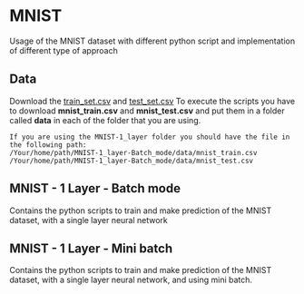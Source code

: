 # MNIST
Usage of the MNIST dataset with different python script and implementation of different type of approach

## Data
Download the [train_set.csv](https://pjreddie.com/media/files/mnist_train.csv) and [test_set.csv](https://pjreddie.com/media/files/mnist_test.csv)
To execute the scripts you have to download **mnist_train.csv** and **mnist_test.csv**  and put them in a folder called **data** in
each of the folder that you are using.
```
If you are using the MNIST-1_layer folder you should have the file in the following path:
/Your/home/path/MNIST-1_layer-Batch_mode/data/mnist_train.csv
/Your/home/path/MNIST-1_layer-Batch_mode/data/mnist_test.csv
```

## MNIST - 1 Layer - Batch mode
Contains the python scripts to train and make prediction of the MNIST dataset, with a single layer neural network

## MNIST - 1 Layer - Mini batch
Contains the python scripts to train and make prediction of the MNIST dataset, with a single layer neural network, and using mini batch.
